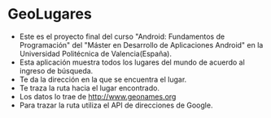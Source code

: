 # GeoLugares
- Este es el proyecto final del curso "Android: Fundamentos de Programación" del "Máster en Desarrollo de Aplicaciones Android" en la Universidad Politécnica de Valencia(España).
- Esta aplicación muestra todos los lugares del mundo de acuerdo al ingreso de búsqueda.
- Te da la dirección en la que se encuentra el lugar.
- Te traza la ruta hacia el lugar encontrado.
- Los datos lo trae de http://www.geonames.org
- Para trazar la ruta utiliza el API de direcciones de Google.
